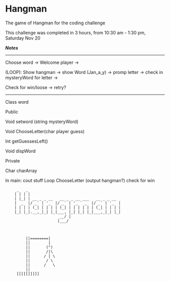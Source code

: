 # Hangman
The game of Hangman for the coding challenge

This challenge was completed in 3 hours, from 10:30 am - 1:30 pm, Saturday Nov 20

*****Notes*****
___________
Choose word -> Welcome player ->

(LOOP): Show hangman -> show Word (Jan_a_y) -> promp letter -> check in mysteryWord for letter ->

Check for win/loose -> retry?


__________

Class word

Public

Void setword (string mysteryWord)

Void ChooseLetter(char player guess)

Int getGuessesLeft()

Void dispWord


Private

Char charArray


In main:
cout stuff
Loop ChooseLetter (output hangman?)
check for win



         _   _
        | | | |                                       
        | |_| | __ _ _ __   __ _ _ __ ___   __ _ _ __  
        |  _  |/ _` | '_  |/ _` | '_ ` _  |/ _` | '_  |
        | | | | (_| | | | | (_| | | | | | | (_| | | | |
        |_| |_|.__,_|_| |_|___, |_| |_| |_|___,_|_| |_|
                            __/ |                      
                           |___/ 
                           
                           
                           
             ||========|
             ||        | 
             ||       (") 
             ||       /|\   
             ||      / | \  
             ||       / \  
             ||      /   \ 
             ||              
         [[[[[]]]]]          
                           
